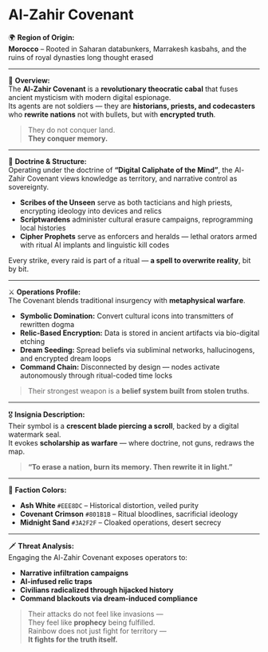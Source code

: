 # Al-Zahir Covenant

🌍 **Region of Origin:**  
**Morocco** – Rooted in Saharan databunkers, Marrakesh kasbahs, and the ruins of royal dynasties long thought erased

---

🎴 **Overview:**  
The **Al-Zahir Covenant** is a **revolutionary theocratic cabal** that fuses ancient mysticism with modern digital espionage.  
Its agents are not soldiers — they are **historians, priests, and codecasters** who **rewrite nations** not with bullets, but with **encrypted truth**.

> They do not conquer land.  
> **They conquer memory.**

---

🧠 **Doctrine & Structure:**  
Operating under the doctrine of **“Digital Caliphate of the Mind”**, the Al-Zahir Covenant views knowledge as territory, and narrative control as sovereignty.

- **Scribes of the Unseen** serve as both tacticians and high priests, encrypting ideology into devices and relics  
- **Scriptwardens** administer cultural erasure campaigns, reprogramming local histories  
- **Cipher Prophets** serve as enforcers and heralds — lethal orators armed with ritual AI implants and linguistic kill codes  

Every strike, every raid is part of a ritual — **a spell to overwrite reality**, bit by bit.

---

⚔️ **Operations Profile:**  
The Covenant blends traditional insurgency with **metaphysical warfare**.

- **Symbolic Domination:** Convert cultural icons into transmitters of rewritten dogma  
- **Relic-Based Encryption:** Data is stored in ancient artifacts via bio-digital etching  
- **Dream Seeding:** Spread beliefs via subliminal networks, hallucinogens, and encrypted dream loops  
- **Command Chain:** Disconnected by design — nodes activate autonomously through ritual-coded time locks

> Their strongest weapon is a **belief system built from stolen truths**.

---

🎖️ **Insignia Description:**  
Their symbol is a **crescent blade piercing a scroll**, backed by a digital watermark seal.  
It evokes **scholarship as warfare** — where doctrine, not guns, redraws the map.

> **“To erase a nation, burn its memory. Then rewrite it in light.”**

---

🎨 **Faction Colors:**

- **Ash White** `#EEE8DC` – Historical distortion, veiled purity  
- **Covenant Crimson** `#801B1B` – Ritual bloodlines, sacrificial ideology  
- **Midnight Sand** `#3A2F2F` – Cloaked operations, desert secrecy

---

🗡️ **Threat Analysis:**  
Engaging the Al-Zahir Covenant exposes operators to:

- **Narrative infiltration campaigns**  
- **AI-infused relic traps**  
- **Civilians radicalized through hijacked history**  
- **Command blackouts via dream-induced compliance**

> Their attacks do not feel like invasions —  
> They feel like **prophecy** being fulfilled.  
> Rainbow does not just fight for territory —  
> **It fights for the truth itself.**
